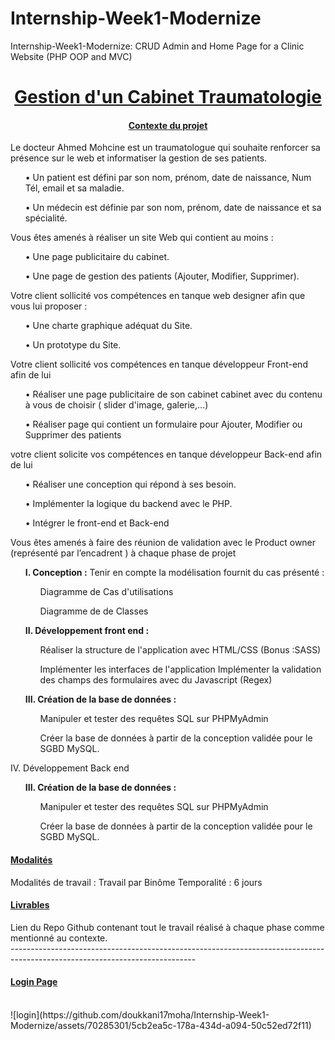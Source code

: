 # Internship-Week1-Modernize
Internship-Week1-Modernize: CRUD Admin and Home Page for a Clinic Website (PHP OOP and MVC)
  <center>
    <h1><ins>Gestion d'un Cabinet Traumatologie</ins></h1> 
</center>

<center><h4> <ins>Contexte du projet</ins></h4>
</center>
Le docteur Ahmed Mohcine est un traumatologue qui souhaite renforcer sa présence sur le web
et informatiser la gestion de ses patients.
<ul>
  • Un patient est défini par son nom, prénom, date de naissance, Num Tél, email et sa
        maladie.
</ul>
<ul>
  • Un médecin est définie par son nom, prénom, date de naissance et sa spécialité.
</ul>
Vous êtes amenés à réaliser un site Web qui contient au moins :
<ul>
    • Une page publicitaire du cabinet.

</ul>
<ul>
    • Une page de gestion des patients (Ajouter, Modifier, Supprimer).
</ul>
Votre client sollicité vos compétences en tanque web designer afin que vous lui proposer :
<ul>
    • Une charte graphique adéquat du Site.

</ul>
<ul>
    • Un prototype du Site.
</ul>

Votre client sollicité vos compétences en tanque développeur Front-end afin de lui
<ul>
    • Réaliser une page publicitaire de son cabinet cabinet avec du contenu à vous de choisir (
        slider d'image, galerie,...)

</ul>
<ul>
    • Réaliser page qui contient un formulaire pour Ajouter, Modifier ou Supprimer des
      patients
</ul>
votre client solicite vos compétences en tanque développeur Back-end afin de lui
<ul>
    • Réaliser une conception qui répond à ses besoin.

</ul>
<ul>
    • Implémenter la logique du backend avec le PHP.
</ul>
<ul>
    • Intégrer le front-end et Back-end
</ul>
Vous êtes amenés à faire des réunion de validation avec le Product owner (représenté par
l’encadrent ) à chaque phase de projet
<ol>
     <b>I. Conception :</b>
      Tenir en compte la modélisation fournit du cas présenté : 
        <ul>Diagramme de Cas d'utilisations</ul>
        <ul>Diagramme de de Classes</ul>
</ol>
<ol>
    <b>II. Développement front end :</b>
       <ul>Réaliser la structure de l'application avec HTML/CSS (Bonus :SASS)</ul>
       <ul>Implémenter les interfaces de l'application Implémenter la validation des champs des formulaires
        avec du Javascript (Regex)</ul>
</ol>
<ol>
    <b>III. Création de la base de données :</b>
       <ul>Manipuler et tester des requêtes SQL sur PHPMyAdmin</ul>
       <ul>Créer la base de données à partir de la conception validée pour le SGBD MySQL.</ul>
</ol>

IV. Développement Back end
<ol>
    <b>III. Création de la base de données :</b>
       <ul>Manipuler et tester des requêtes SQL sur PHPMyAdmin</ul>
       <ul>Créer la base de données à partir de la conception validée pour le SGBD MySQL.</ul>
</ol>
<h4> <ins>Modalités</ins></h4>
Modalités de travail : Travail par Binôme
Temporalité : 6 jours
<h4> <ins>Livrables</ins></h4>
Lien du Repo Github contenant tout le travail réalisé à chaque phase comme mentionné au
contexte.<br>
----------------------------------------------------------------------------------------------------------------------------
<h4> <ins>Login Page</ins></h4><br>
![login](https://github.com/doukkani17moha/Internship-Week1-Modernize/assets/70285301/5cb2ea5c-178a-434d-a094-50c52ed72f11)


